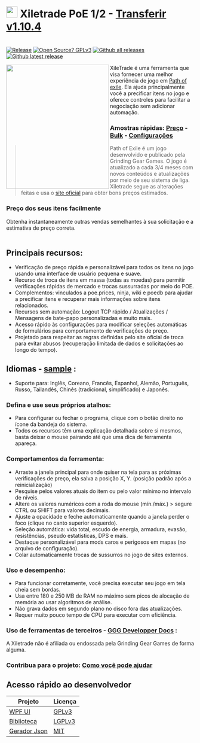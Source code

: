 # <img src="https://i.imgur.com/dhWQgtY.png" width="30" height="30"> Xiletrade PoE 1/2 - [Transferir v1.10.4](https://github.com/maxensas/xiletrade/releases/download/1.10.4/Xiletrade_win-x64.7z)  

[<img width="20" height="15" src="https://user-images.githubusercontent.com/62154281/104107842-feae5080-52bf-11eb-8e8f-d8827f1f0334.png">](https://github.com/maxensas/xiletrade)
[<img width="20" height="15" src="https://user-images.githubusercontent.com/62154281/104107838-fd7d2380-52bf-11eb-8d47-f949fd7a3b58.png">](https://github.com/maxensas/xiletrade/blob/master/readme/README.kr.md)
[<img width="20" height="15" src="https://user-images.githubusercontent.com/62154281/104107835-fd7d2380-52bf-11eb-8e08-614b2610eca4.png">](https://github.com/maxensas/xiletrade/blob/master/readme/README.fr.md)
[<img width="20" height="15" src="https://user-images.githubusercontent.com/62154281/104107839-fe15ba00-52bf-11eb-807e-25088a595f33.png">](https://github.com/maxensas/xiletrade/blob/master/readme/README.es.md)
[<img width="20" height="15" src="https://user-images.githubusercontent.com/62154281/104107836-fd7d2380-52bf-11eb-8ba2-bcdc04dab8b9.png">](https://github.com/maxensas/xiletrade/blob/master/readme/README.de.md)
[<img width="20" height="15" src="https://user-images.githubusercontent.com/62154281/104107833-fce48d00-52bf-11eb-896a-c5671965cb51.png">](https://github.com/maxensas/xiletrade/blob/master/readme/README.pt.md)
[<img width="20" height="15" src="https://user-images.githubusercontent.com/62154281/104107837-fd7d2380-52bf-11eb-8df0-091c9d9cc05a.png">](https://github.com/maxensas/xiletrade/blob/master/readme/README.ru.md)
[<img width="20" height="15" src="https://user-images.githubusercontent.com/62154281/104107841-feae5080-52bf-11eb-8ca7-1f402cbf6e5e.png">](https://github.com/maxensas/xiletrade/blob/master/readme/README.th.md)
[<img width="20" height="15" src="https://user-images.githubusercontent.com/62154281/104107840-fe15ba00-52bf-11eb-939e-d98bba60877d.png">](https://github.com/maxensas/xiletrade/blob/master/readme/README.tw.md)
[<img width="20" height="15" src="https://user-images.githubusercontent.com/62154281/104107834-fce48d00-52bf-11eb-8902-02d5a6d457c8.png">](https://github.com/maxensas/xiletrade/blob/master/readme/README.cn.md)
[<img width="20" height="15" src="https://user-images.githubusercontent.com/62154281/222918792-06b9c888-bb96-40af-a27c-68b664fe60b5.png">](https://github.com/maxensas/xiletrade/blob/master/readme/README.jp.md)<br>
[![Release](https://img.shields.io/github/release/maxensas/xiletrade.svg)](https://github.com/maxensas/xiletrade/releases/) 
[![Open Source? GPLv3](https://badgen.net/badge/Open%20Source%20%3F/GPLv3/green?icon=github)](https://github.com/maxensas/xiletrade/tree/master/src)
[![Github all releases](https://img.shields.io/github/downloads/maxensas/xiletrade/total.svg)](https://GitHub.com/maxensas/xiletrade/releases/) [![Github latest release](https://img.shields.io/github/downloads/maxensas/xiletrade/latest/total.svg)](https://GitHub.com/maxensas/xiletrade/releases/)

<img align="left" width="275" height="332" src="https://user-images.githubusercontent.com/62154281/120822158-69557680-c556-11eb-8a6a-d0fe16170654.png">

XileTrade é uma ferramenta que visa fornecer uma melhor experiência de jogo em [Path of exile](https://br.pathofexile.com/). Ela ajuda principalmente você a precificar itens no jogo e oferece controles para facilitar a negociação sem adicionar automação.
### Amostras rápidas: [Preço](https://youtu.be/4mP3uOsr8oc) - [Bulk](https://youtu.be/6yuLZXTho-A) - [Configurações](https://youtu.be/libdIjrNM-8 )<br>
>Path of Exile é um jogo desenvolvido e publicado pela Grinding Gear Games. O jogo é atualizado a cada 3/4 meses com novos conteúdos e atualizações por meio de seu sistema de liga.
>Xiletrade segue as alterações feitas e usa o [site oficial](https://br.pathofexile.com/trade/) para obter bons preços estimados.
### Preço dos seus itens facilmente
Obtenha instantaneamente outras vendas semelhantes à sua solicitação e a estimativa de preço correta.<br><br>

## Principais recursos:
* Verificação de preço rápida e personalizável para todos os itens no jogo usando uma interface de usuário pequena e suave.
* Recurso de troca de itens em massa (todas as moedas) para permitir verificações rápidas de mercado e trocas sussurradas por meio do POE.
* Complementos: vinculados a poe.prices, ninja, wiki e poedb para ajudar a precificar itens e recuperar mais informações sobre itens relacionados.
* Recursos sem automação: Logout TCP rápido / Atualizações / Mensagens de bate-papo personalizadas e muito mais.
* Acesso rápido às configurações para modificar seleções automáticas de formulários para comportamento de verificações de preço.
* Projetado para respeitar as regras definidas pelo site oficial de troca para evitar abusos (recuperação limitada de dados e solicitações ao longo do tempo).

## Idiomas - [sample](https://github.com/maxensas/xiletrade/blob/master/LANGUAGES.md) :
* Suporte para: Inglês, Coreano, Francês, Espanhol, Alemão, Português, Russo, Tailandês, Chinês (tradicional, simplificado) e Japonês.

### Defina e use seus próprios atalhos:
* Para configurar ou fechar o programa, clique com o botão direito no ícone da bandeja do sistema.
* Todos os recursos têm uma explicação detalhada sobre si mesmos, basta deixar o mouse pairando até que uma dica de ferramenta apareça.

### Comportamentos da ferramenta:
* Arraste a janela principal para onde quiser na tela para as próximas verificações de preço, ela salva a posição X, Y. (posição padrão após a reinicialização)
* Pesquise pelos valores atuais do item ou pelo valor mínimo no intervalo de níveis.
* Altere os valores numéricos com a roda do mouse (mín./máx.) > segure CTRL ou SHIFT para valores decimais.
* Ajuste a opacidade e feche automaticamente quando a janela perder o foco (clique no canto superior esquerdo).
* Seleção automática: vida total, escudo de energia, armadura, evasão, resistências, pseudo estatísticas, DPS e mais.
* Destaque personalizável para mods caros e perigosos em mapas (no arquivo de configuração).
* Colar automaticamente trocas de sussurros no jogo de sites externos.

### Uso e desempenho:
* Para funcionar corretamente, você precisa executar seu jogo em tela cheia sem bordas.
* Usa entre 180 e 250 MB de RAM no máximo sem picos de alocação de memória ao usar algoritmos de análise.
* Não grava dados em segundo plano no disco fora das atualizações.
* Requer muito pouco tempo de CPU para executar com eficiência.

### Uso de ferramentas de terceiros - [GGG Developper Docs](https://www.pathofexile.com/developer/docs/index#policy) :
A Xiletrade não é afiliada ou endossada pela Grinding Gear Games de forma alguma.<br>

### Contribua para o projeto: [Como você pode ajudar](https://github.com/maxensas/xiletrade/blob/master/CONTRIBUTING.md)

## Acesso rápido ao desenvolvedor
| Projeto | Licença |
|---------|---------|
| [WPF UI](https://github.com/maxensas/xiletrade/tree/master/src/Xiletrade) | [GPLv3](https://github.com/maxensas/xiletrade/blob/master/licenses/LICENSE_Xiletrade) |
| [Biblioteca](https://github.com/maxensas/xiletrade/tree/master/src/Xiletrade.Library) | [LGPLv3](https://github.com/maxensas/xiletrade/blob/master/licenses/LICENSE_XiletradeLibrary) |
| [Gerador Json](https://github.com/maxensas/xiletrade/tree/master/src/Xiletrade.Json) | [MIT](https://github.com/maxensas/xiletrade/blob/master/licenses/LICENSE_XiletradeJson) |